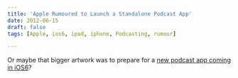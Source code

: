 ```yaml
---
title: 'Apple Rumoured to Launch a Standalone Podcast App'
date: 2012-06-15
draft: false
tags: [Apple, ios6, ipad, iphone, Podcasting, rumour]

---
```


Or maybe that bigger artwork was to prepare for a [new podcast app coming in iOS6](http://www.macrumors.com/2012/06/15/apple-to-launch-standalone-podcast-app-with-ios-6/)?